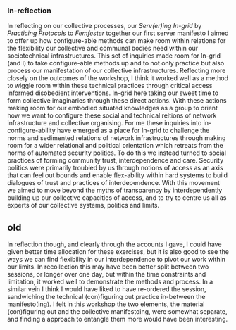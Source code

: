 ### In-reflection

In reflecting on our collective processes, our *Serv(er)ing In-grid* by *Practicing Protocols* to *Femfester* together our first server manifesto I aimed to offer up how configure-able methods can make room within relations for the flexibility our collective and communal bodies need within our sociotechnical infrastructures. This set of inquiries made room for In-grid (and I) to take configure-able methods up and to not only practice but also process our manifestation of our collective  infrastructures. Reflecting more closely on the outcomes of the workshop, I think it worked well as a method to wiggle room within these technical practices through critical access informed disobedient interventions. In-grid here taking our sweet time to form collective imaginaries through these direct actions. With these actions making room for our embodied situated knowledges as a group to orient how we want to configure these social and technical reltions of network infrastructure and collective organising. For me these inquiries into in-configure-ability have emerged as a place for In-grid to challenge the norms and sedimented relations of network infrastructures through making room for a wider relational and political orientation which retreats from the norms of automated security politics. To do this we instead turned to social practices of forming community trust, interdependence and care. Security politics were primarily troubled by us through notions of access as an axis that can feel out bounds and enable flex-ability within hard systems to build dialogues of trust and practices of interdependence. With this movement we aimed to move beyond the myths of transparency by interdependently building up our collective capacities of access, and to try to centre us all as experts of our collective systems, politics and limits.





## old
In reflection though, and clearly through the accounts I gave, I could have given better time allocation for these exercises, but it is also good to see the ways we can find flexibility in our interdependence to pivot our work within our limits. In recollection this may have been better split between two sessions, or longer over one day, but within the time constraints and limitation, it worked well to demonstrate the methods and process. In a similar vein I think I would have liked to have re-ordered the session, sandwiching the technical (con)figuring out practice in-between the manifesto(ing). I felt in this workshop the two elements, the material (con)figuring out and the collective manifestoing, were somewhat separate, and finding a approach to entangle them more would have been interesting.

